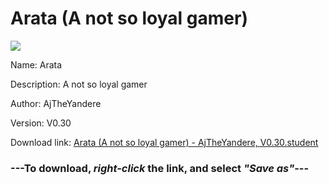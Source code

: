 # Arata (A not so loyal gamer)

<img src = "https://raw.githubusercontent.com/Arbiter1223/Daigaku-Gurashi-Custom-Students/master/Students/Files/Arata%20(A%20not%20so%20loyal%20gamer).png">

Name: Arata

Description: A not so loyal gamer

Author: AjTheYandere

Version: V0.30

Download link: <a href="https://raw.githubusercontent.com/Arbiter1223/Daigaku-Gurashi-Custom-Students/master/Students/Files/Arata%20(A%20not%20so%20loyal%20gamer)%20-%20AjTheYandere%2C%20V0.30.student">Arata (A not so loyal gamer) - AjTheYandere, V0.30.student</a>

### ---**To download, _right-click_ the link, and select _"Save as"_**---
